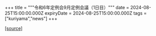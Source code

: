 +++
title = """令和6年定例会9月定例会議（1日目）"""
date = 2024-08-25T15:00:00.000Z
expiryDate = 2024-08-25T15:00:00.000Z
tags = ["kuriyama","news"]
+++


[[source]](https://www.town.kuriyama.hokkaido.jp/site/gikai/28614.html)
